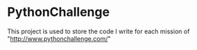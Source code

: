 # PythonChallenge
This project is used to store the code I write for each mission of "http://www.pythonchallenge.com/"
